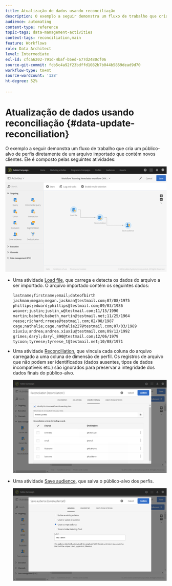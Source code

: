 ```yaml
---
title: Atualização de dados usando reconciliação
description: O exemplo a seguir demonstra um fluxo de trabalho que cria um público-alvo de perfis diretamente de um arquivo importado que contém novos clientes.
audience: automating
content-type: reference
topic-tags: data-management-activities
context-tags: reconciliation,main
feature: Workflows
role: Data Architect
level: Intermediate
exl-id: cfca6202-791d-4baf-b5ed-677d2480cf06
source-git-commit: fcb5c4a92f23bdffd1082b7b044b5859dead9d70
workflow-type: tm+mt
source-wordcount: '128'
ht-degree: 52%

---
```


# Atualização de dados usando reconciliação {#data-update-reconciliation}

O exemplo a seguir demonstra um fluxo de trabalho que cria um público-alvo de perfis diretamente de um arquivo importado que contém novos clientes. Ele é composto pelas seguintes atividades:

![](assets/identification_example2.png)

* Uma atividade [Load file](../../automating/using/load-file.md), que carrega e detecta os dados do arquivo a ser importado. O arquivo importado contém os seguintes dados:

  ```
  lastname;firstname;email;dateofbirth
  jackman;megan;megan.jackman@testmail.com;07/08/1975
  phillips;edward;phillips@testmail.com;09/03/1986
  weaver;justin;justin_w@testmail.com;11/15/1990
  martin;babeth;babeth_martin@testmail.net;11/25/1964
  reese;richard;rreese@testmail.com;02/08/1987
  cage;nathalie;cage.nathalie227@testmail.com;07/03/1989
  xiuxiu;andrea;andrea.xiuxiu@testmail.com;09/12/1992
  grimes;daryl;daryl_890@testmail.com;12/06/1979
  tycoon;tyreese;tyreese_t@testmail.net;10/08/1971
  ```

* Uma atividade [Reconciliation](../../automating/using/reconciliation.md), que vincula cada coluna do arquivo carregado a uma coluna de dimensão de perfil. Os registros de arquivo que não podem ser identificados (dados ausentes, tipos de dados incompatíveis etc.) são ignorados para preservar a integridade dos dados finais do público-alvo.

  ![](assets/identification_example1.png)

* Uma atividade [Save audience](../../automating/using/save-audience.md), que salva o público-alvo dos perfis.

  ![](assets/identification_example3.png)
